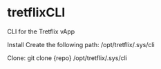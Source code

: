 tretflixCLI
===========

CLI for the Tretflix vApp

Install Create the following path: /opt/tretflix/.sys/cli

Clone: git clone {repo} /opt/tretflix/.sys/cli
